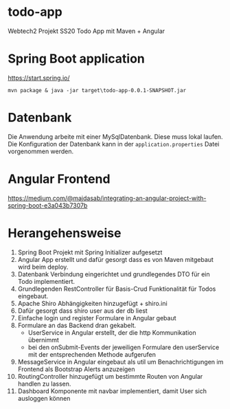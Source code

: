 # todo-app
Webtech2 Projekt SS20 Todo App mit Maven + Angular

# Spring Boot application
https://start.spring.io/

```
mvn package & java -jar target\todo-app-0.0.1-SNAPSHOT.jar
```
# Datenbank
Die Anwendung arbeite mit einer MySqlDatenbank. Diese muss lokal laufen. Die Konfiguration der Datenbank kann in der `application.properties` Datei vorgenommen werden.

# Angular Frontend
https://medium.com/@majdasab/integrating-an-angular-project-with-spring-boot-e3a043b7307b

# Herangehensweise
1. Spring Boot Projekt mit Spring Initializer aufgesetzt
2. Angular App erstellt und dafür gesorgt dass es von Maven mitgebaut wird beim deploy.
3. Datenbank Verbindung eingerichtet und grundlegendes DTO für ein Todo implementiert.
4. Grundlegenden RestController für Basis-Crud Funktionalität für Todos eingebaut.
5. Apache Shiro Abhängigkeiten hinzugefügt + shiro.ini
6. Dafür gesorgt dass shiro user aus der db liest
7. Einfache login und register Formulare in Angular gebaut
8. Formulare an das Backend dran gekabelt.
   * UserService in Angular erstellt, der die http Kommunikation übernimmt
   * bei den onSubmit-Events der jeweiligen Formulare den userService mit der entsprechenden Methode aufgerufen
9. MessageService in Angular eingebaut als util um Benachrichtigungen im Frontend als Bootstrap Alerts anzuzeigen
10. RoutingController hinzugefügt um bestimmte Routen von Angular handlen zu lassen.
11. Dashboard Komponente mit navbar implementiert, damit User sich ausloggen können
